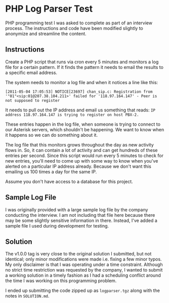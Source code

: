 # PHP Log Parser Test

PHP programming test I was asked to complete as part of an interview process. The instructions and code have been modified slightly to anonymize and streamline the content.

## Instructions

Create a PHP script that runs via cron every 5 minutes and monitors a log file for a certain pattern. If it finds the pattern it needs to email the results to a specific email address.

The system needs to monitor a log file and when it notices a line like this:

`[2011-05-04 17:05:53] NOTICE[23697] chan_sip.c: Registration from '"01"<sip:01@207.38.104.211>' failed for '118.97.164.147' - Peer is not supposed to register`

It needs to pull out the IP address and email us something that reads:
`IP address 118.97.164.147 is trying to register on host PBX-2.`

These entries happen in the log file, when someone is trying to connect to our Asterisk servers, which shouldn't be happening. We want to know when it happens so we can do something about it.

The log file that this monitors grows throughout the day as new activity flows in.  So, it can contain a lot of activity and can get hundreds of these entries per second.  Since this script would run every 5 minutes to check for new entries, you'll need to come up with some way to know when you've alerted on a particular IP address already.  Because we don't want this emailing us 100 times a day for the same IP.

Assume you don't have access to a database for this project.

## Sample Log File

I was originally provided with a large sample log file by the company conducting the interview. I am not including that file here because there may be some slightly sensitive information in there. Instead, I've added a sample file I used during development for testing.

## Solution

The v1.0.0 tag is very close to the original solution I submitted, but not identical; only minor modifications were made i.e. fixing a few minor typos. My only disclaimer is that I was operating under a time constraint. Although no strict time restriction was requested by the company, I wanted to submit a working solution in a timely fashion as I had a scheduling conflict around the time I was working on this programming problem.

I ended up submitting the code zipped up as `logparser.tgz` along with the notes in `SOLUTION.md`.
